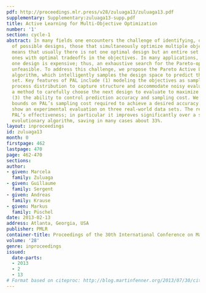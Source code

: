 ```yaml
---
pdf: http://proceedings.mlr.press/v28/zuluaga13/zuluaga13.pdf
supplementary: Supplementary:zuluaga13-supp.pdf
title: Active Learning for Multi-Objective Optimization
number: '1'
section: cycle-1
abstract: In many fields one encounters the challenge of identifying, out of a pool
  of possible designs, those that simultaneously optimize multiple objectives. This
  means that usually there is not one optimal design but an entire set of Pareto-optimal
  ones with optimal tradeoffs in the objectives. In many applications, evaluating
  one design is expensive; thus, an exhaustive search for the Pareto-optimal set is
  unfeasible. To address this challenge, we propose the Pareto Active Learning (PAL)
  algorithm, which intelligently samples the design space to predict the Pareto-optimal
  set. Key features of PAL include (1) modeling the objectives as samples from a Gaussian
  process distribution to capture structure and accommodate noisy evaluation; (2)
  a method to carefully choose the next design to evaluate to maximize progress; and
  (3) the ability to control prediction accuracy and sampling cost. We provide theoretical
  bounds on PAL’s sampling cost required to achieve a desired accuracy. Further, we
  show an experimental evaluation on three real-world data sets. The results show
  PAL’s effectiveness; in particular it improves significantly over a state-of-the-art
  evolutionary algorithm, saving in many cases about 33%.
layout: inproceedings
id: zuluaga13
month: 0
firstpage: 462
lastpage: 470
page: 462-470
sections: 
author:
- given: Marcela
  family: Zuluaga
- given: Guillaume
  family: Sergent
- given: Andreas
  family: Krause
- given: Markus
  family: Püschel
date: 2013-02-13
address: Atlanta, Georgia, USA
publisher: PMLR
container-title: Proceedings of the 30th International Conference on Machine Learning
volume: '28'
genre: inproceedings
issued:
  date-parts:
  - 2013
  - 2
  - 13
# Format based on citeproc: http://blog.martinfenner.org/2013/07/30/citeproc-yaml-for-bibliographies/
---
```

